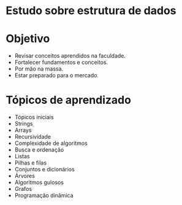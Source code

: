 # Estudo sobre estrutura de dados

# Objetivo
- Revisar conceitos aprendidos na faculdade.
- Fortalecer fundamentos e conceitos.
- Por mão na massa.
- Estar preparado para o mercado.

# Tópicos de aprendizado
- Tópicos iniciais
- Strings
- Arrays
- Recursividade
- Complexidade de algoritmos
- Busca e ordenação
- Listas
- Pilhas e filas
- Conjuntos e dicionários
- Árvores
- Algoritmos gulosos
- Grafos
- Programação dinâmica